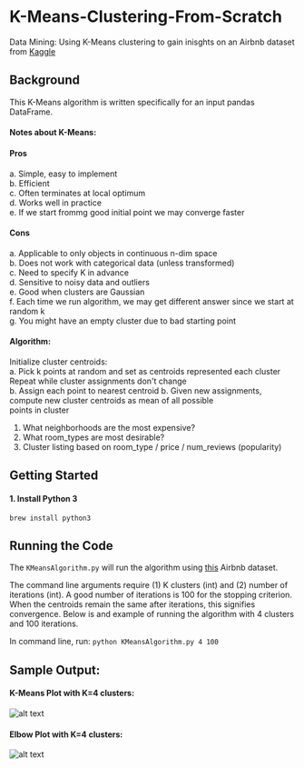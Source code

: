 # K-Means-Clustering-From-Scratch
Data Mining: Using K-Means clustering to gain inisghts on an Airbnb dataset from [Kaggle](https://www.kaggle.com/dgomonov/new-york-city-airbnb-open-data)

## Background

This K-Means algorithm is written specifically for an input pandas DataFrame.

#### Notes about K-Means:

#### Pros

a. Simple, easy to implement \
b. Efficient \
c. Often terminates at local optimum \
d. Works well in practice \
e. If we start frommg good initial point we may converge faster

#### Cons

a. Applicable to only objects in continuous n-dim space \
b. Does not work with categorical data (unless transformed) \
c. Need to specify K in advance \
d. Sensitive to noisy data and outliers \
e. Good when clusters are Gaussian \
f. Each time we run algorithm, we may get different answer since we start at random k \
g. You might have an empty cluster due to bad starting point

#### Algorithm:

Initialize cluster centroids: \
a. Pick k points at random and set as centroids represented each cluster \
Repeat while cluster assignments don't change \
b. Assign each point to nearest centroid b. Given new assignments, compute new cluster centroids as mean of all possible \
points in cluster

1) What neighborhoods are the most expensive?
2) What room_types are most desirable?
3) Cluster listing based on room_type / price / num_reviews (popularity)

## Getting Started

#### 1. Install Python 3

```brew install python3```

## Running the Code

The ```KMeansAlgorithm.py``` will run the algorithm using [this](https://www.kaggle.com/dgomonov/new-york-city-airbnb-open-data) Airbnb dataset.

The command line arguments require (1) K clusters (int) and (2) number of iterations (int). A good number of iterations is
100 for the stopping criterion. When the centroids remain the same after iterations, this signifies convergence. Below is
and example of running the algorithm with 4 clusters and 100 iterations.

In command line, run:
```python KMeansAlgorithm.py 4 100```

## Sample Output:

#### K-Means Plot with K=4 clusters:

![alt text](img/sample_output.png)

#### Elbow Plot with K=4 clusters:

![alt text](img/elbow_method.png)

